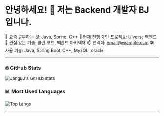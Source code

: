 # 안녕하세요! 👋 저는 Backend 개발자 BJ 입니다.

🌱 요즘 공부하는 것: Java, Spring, C++
🔭 현재 진행 중인 프로젝트: Ulverse 백엔드
💬 관심 있는 기술: 클린 코드, 백엔드 아키텍처
📫 연락처: email@example.com
🛠️ 사용 기술: Java, Spring Boot, C++, MySQL, oracle  

---

### 🔥 GitHub Stats
![JangBJ's GitHub stats](https://github-readme-stats.vercel.app/api?username=JangBJ&show_icons=true&theme=tokyonight)

### 📊 Most Used Languages
![Top Langs](https://github-readme-stats.vercel.app/api/top-langs/?username=JangBJ&layout=compact)

---

<!--
**JangBJ/JangBJ** is a ✨ _special_ ✨ repository because its `README.md` (this file) appears on your GitHub profile.

Here are some ideas to get you started:

- 🔭 I’m currently working on ...
- 🌱 I’m currently learning ...
- 👯 I’m looking to collaborate on ...
- 🤔 I’m looking for help with ...
- 💬 Ask me about ...
- 📫 How to reach me: ...
- 😄 Pronouns: ...
- ⚡ Fun fact: ...
-->
